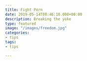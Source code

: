 ```yaml
---
title: Fight Porn
date: 2019-05-14T08:46:10.000+00:00
description: Breaking the yoke
type: featured
image: "/images/freedom.jpg"
categories:
- tips
tags:
- tips

---
```

